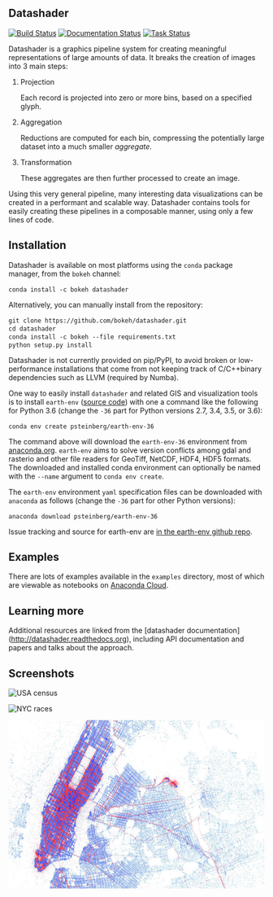Datashader
----------

[![Build Status](https://travis-ci.org/bokeh/datashader.svg)](https://travis-ci.org/bokeh/datashader)
[![Documentation Status](https://readthedocs.org/projects/datashader/badge/?version=latest)](http://datashader.readthedocs.org/en/latest/?badge=latest)
[![Task Status](https://badge.waffle.io/bokeh/datashader.png?label=ready&title=tasks)](https://waffle.io/bokeh/datashader)


Datashader is a graphics pipeline system for creating meaningful
representations of large amounts of data. It breaks the creation of images into
3 main steps:

1. Projection

   Each record is projected into zero or more bins, based on a specified glyph.

2. Aggregation

   Reductions are computed for each bin, compressing the potentially large
   dataset into a much smaller *aggregate*.

3. Transformation

   These aggregates are then further processed to create an image.

Using this very general pipeline, many interesting data visualizations can be
created in a performant and scalable way. Datashader contains tools for easily
creating these pipelines in a composable manner, using only a few lines of code.


## Installation

Datashader is available on most platforms using the `conda` package manager,
from the `bokeh` channel:

```
conda install -c bokeh datashader
```

Alternatively, you can manually install from the repository:

```
git clone https://github.com/bokeh/datashader.git
cd datashader
conda install -c bokeh --file requirements.txt
python setup.py install
```

Datashader is not currently provided on pip/PyPI, to avoid broken or
low-performance installations that come from not keeping track of
C/C++binary dependencies such as LLVM (required by Numba).

One way to easily install `datashader` and related GIS and visualization tools is to install `earth-env` ([source code](http://github.com/ContinuumIO/earth-env)) with one a command like the following for Python 3.6 (change the `-36` part for Python versions 2.7, 3.4, 3.5, or 3.6):

```
conda env create psteinberg/earth-env-36
```

The command above will download the `earth-env-36` environment from [anaconda.org](http://anaconda.org).  `earth-env` aims to solve version conflicts among gdal and rasterio and other file readers for GeoTiff, NetCDF, HDF4, HDF5 formats.  The downloaded and installed conda environment can optionally be named with the `--name` argument to `conda env create`.

The `earth-env` environment `yaml` specification files can be downloaded with `anaconda` as follows (change the `-36` part for other Python versions):

```
anaconda download psteinberg/earth-env-36
```

Issue tracking and source for earth-env are [in the earth-env github repo](https://github.com/ContinuumIO/earth-env/issues).

## Examples

There are lots of examples available in the `examples` directory, most of
which are viewable as notebooks on [Anaconda Cloud](https://anaconda.org/jbednar/notebooks).

## Learning more

Additional resources are linked from the
[datashader documentation] (http://datashader.readthedocs.org), including
API documentation and papers and talks about the approach.

## Screenshots

![USA census](docs/images/usa_census.jpg)

![NYC races](docs/images/nyc_races.jpg)

![NYC taxi](docs/images/nyc_pickups_vs_dropoffs.jpg)
